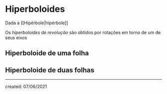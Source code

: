 # Hiperboloides
Dada a [[Hipérbole|hipérbole]]

Os *hiperboloides de revolução* são obtidos por rotações em torno de um de seus eixos

## Hiperboloide de uma folha

## Hiperboloide de duas folhas

---

created: 07/06/2021
